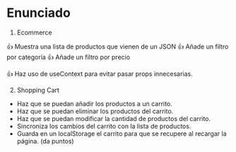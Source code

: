 # Enunciado

1. Ecommerce

👍 Muestra una lista de productos que vienen de un JSON
👍 Añade un filtro por categoría
👍 Añade un filtro por precio

👍 Haz uso de useContext para evitar pasar props innecesarias.

2. Shopping Cart

- Haz que se puedan añadir los productos a un carrito.
- Haz que se puedan eliminar los productos del carrito.
- Haz que se puedan modificar la cantidad de productos del carrito.
- Sincroniza los cambios del carrito con la lista de productos.
- Guarda en un localStorage el carrito para que se recupere al recargar la página. (da puntos)